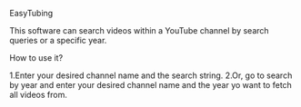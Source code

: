 EasyTubing

This software can search videos within a YouTube channel by search queries or a specific year.

How to use it?

1.Enter your desired channel name and the search string.
2.Or, go to search by year and enter your desired channel name and the year yo want to fetch all videos from.